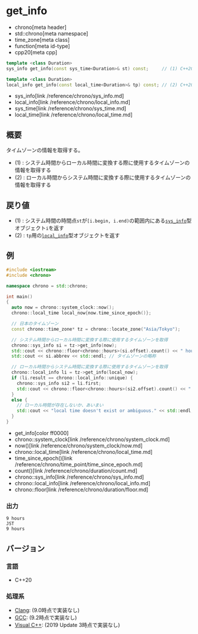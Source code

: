 # get_info
* chrono[meta header]
* std::chrono[meta namespace]
* time_zone[meta class]
* function[meta id-type]
* cpp20[meta cpp]

```cpp
template <class Duration>
sys_info get_info(const sys_time<Duration>& st) const;     // (1) C++20

template <class Duration>
local_info get_info(const local_time<Duration>& tp) const; // (2) C++20
```
* sys_info[link /reference/chrono/sys_info.md]
* local_info[link /reference/chrono/local_info.md]
* sys_time[link /reference/chrono/sys_time.md]
* local_time[link /reference/chrono/local_time.md]

## 概要
タイムゾーンの情報を取得する。

- (1) : システム時間からローカル時間に変換する際に使用するタイムゾーンの情報を取得する
- (2) : ローカル時間からシステム時間に変換する際に使用するタイムゾーンの情報を取得する


## 戻り値
- (1) : システム時間の時間点`st`が`[i.begin, i.end)`の範囲内にある[`sys_info`](/reference/chrono/sys_info.md)型オブジェクト`i`を返す
- (2) : `tp`用の[`local_info`](/reference/chrono/local_info.md)型オブジェクトを返す


## 例
```cpp example
#include <iostream>
#include <chrono>

namespace chrono = std::chrono;

int main()
{
  auto now = chrono::system_clock::now();
  chrono::local_time local_now{now.time_since_epoch()};

  // 日本のタイムゾーン
  const chrono::time_zone* tz = chrono::locate_zone("Asia/Tokyo");

  // システム時間からローカル時間に変換する際に使用するタイムゾーンを取得
  chrono::sys_info si = tz->get_info(now);
  std::cout << chrono::floor<chrono::hours>(si.offset).count() << " hours" << std::endl; // UTCタイムゾーンからの差分時間
  std::cout << si.abbrev << std::endl; // タイムゾーンの略称

  // ローカル時間からシステム時間に変換する際に使用するタイムゾーンを取得
  chrono::local_info li = tz->get_info(local_now);
  if (li.result == chrono::local_info::unique) {
    chrono::sys_info si2 = li.first;
    std::cout << chrono::floor<chrono::hours>(si2.offset).count() << " hours" << std::endl;
  }
  else {
    // ローカル時間が存在しないか、あいまい
    std::cout << "local time doesn't exist or ambiguous." << std::endl;
  }
}
```
* get_info[color ff0000]
* chrono::system_clock[link /reference/chrono/system_clock.md]
* now()[link /reference/chrono/system_clock/now.md]
* chrono::local_time[link /reference/chrono/local_time.md]
* time_since_epoch()[link /reference/chrono/time_point/time_since_epoch.md]
* count()[link /reference/chrono/duration/count.md]
* chrono::sys_info[link /reference/chrono/sys_info.md]
* chrono::local_info[link /reference/chrono/local_info.md]
* chrono::floor[link /reference/chrono/duration/floor.md]

### 出力
```
9 hours
JST
9 hours
```

## バージョン
### 言語
- C++20

### 処理系
- [Clang](/implementation.md#clang): (9.0時点で実装なし)
- [GCC](/implementation.md#gcc): (9.2時点で実装なし)
- [Visual C++](/implementation.md#visual_cpp): (2019 Update 3時点で実装なし)
